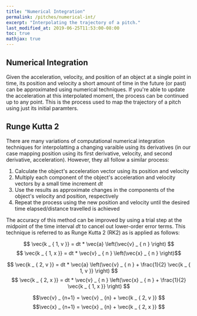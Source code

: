 ```yaml
---
title: "Numerical Integration"
permalink: /pitches/numerical-int/
excerpt: "Interpolating the trajectory of a pitch."
last_modified_at: 2019-06-25T11:53:00-08:00
toc: true
mathjax: true
---
```

## Numerical Integration
Given the acceleration, velocity, and position of an object at a single point in time, its position and velocity a short amount of time in the future (or past) can be approximated using numerical techniques. If you're able to update the acceleration at this interpolated moment, the process can be continued up to any point. This is the process used to map the trajectory of a pitch using just its initial paramters.


## Runge Kutta 2
There are many variations of computational numerical integration techniques for interpolatting a changing varaible using its derivatives (in our case mapping position using its first derivative, velocity, and second derivative, acceleration). However, they all follow a similar process:
1. Calculate the object's acceleration vector using its position and velocity
2. Multiply each component of the object's acceleration and velocity vectors by a small time increment $dt$
3. Use the results as approximate changes in the components of the object's velocity and position, respectively
4. Repeat the process using the new position and velocity until the desired time elapsed/distance travelled is achieved

The accuracy of this method can be improved by using a trial step at the midpoint of the time interval $dt$ to cancel out lower-order error terms. This technique is referred to as Runge Kutta 2 (RK2) as is applied as follows:

$$ \vec{k _ { 1, v }} = dt * \vec{a} \left(\vec{v} _ { n } \right) $$
$$ \vec{k _ { 1, x }} = dt * \vec{v} _ { n } \left(\vec{x} _ { n } \right)$$

$$ \vec{k _ { 2, v }} = dt * \vec{a} \left(\vec{v} _ { n } + \frac{1}{2} \vec{k _ { 1, v }} \right) $$
$$ \vec{k _ { 2, x }} = dt * \vec{v} _ { n } \left(\vec{x} _ { n } + \frac{1}{2} \vec{k _ { 1, x }} \right) $$

$$\vec{v} _ {n+1} = \vec{v} _ {n} + \vec{k _ { 2, v }} $$
$$\vec{x} _ {n+1} = \vec{x} _ {n} + \vec{k _ { 2, x }} $$


